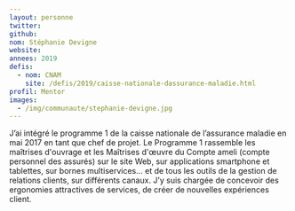 ```yaml
---
layout: personne
twitter:
github:
nom: Stéphanie Devigne
website:
annees: 2019
defis:
  - nom: CNAM
    site: /defis/2019/caisse-nationale-dassurance-maladie.html
profil: Mentor
images:
  - /img/communaute/stephanie-devigne.jpg
---
```

J’ai intégré le programme 1 de la caisse nationale de l’assurance maladie en mai 2017 en tant que chef de projet. Le Programme 1 rassemble les maîtrises d'ouvrage et les Maîtrises d'œuvre du Compte ameli (compte personnel des assurés) sur le site Web, sur applications smartphone et tablettes, sur bornes multiservices… et de tous les outils de la gestion de relations clients, sur différents canaux. J’y suis chargée de concevoir des ergonomies attractives de services, de créer de nouvelles expériences client.
